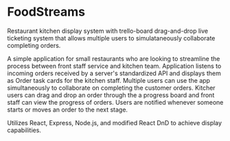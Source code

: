 # FoodStreams
Restaurant kitchen display system with trello-board drag-and-drop live ticketing system that allows multiple users to simulataneously collaborate completing orders.

A simple application for small restaurants who are looking to streamline the process between front staff service and kitchen team. Application listens to incoming orders received by a server's standardized API and displays them as Order task cards for the kitchen staff. Multiple users can use the app simultaneously to collaborate on completing the customer orders. Kitcher users can drag and drop an order through the a progress board and front staff can view the progress of orders. Users are notified whenever someone starts or moves an order to the next stage.

Utilizes React, Express, Node.js, and modified React DnD to achieve display capabilities.

